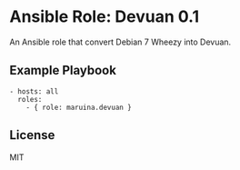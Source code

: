 # Ansible Role: Devuan 0.1

An Ansible role that convert Debian 7 Wheezy into Devuan.

## Example Playbook

    - hosts: all
      roles:
        - { role: maruina.devuan }

## License

MIT
